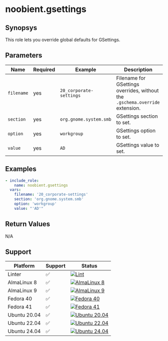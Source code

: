 # noobient.gsettings

## Synopsys

This role lets you override global defaults for GSettings.

## Parameters

| Name | Required | Example | Description |
|---|---|---|---|
| `filename` | yes | `20_corporate-settings` | Filename for GSettings overrides, without the `.gschema.override` extension. |
| `section` | yes | `org.gnome.system.smb` | GSettings section to set. |
| `option` | yes | `workgroup` | GSettings option to set. |
| `value` | yes | `AD` | GSettings value to set. |

## Examples

```yml
- include_role:
    name: noobient.gsettings
  vars:
    filename: '20_corporate-settings'
    section: 'org.gnome.system.smb'
    option: 'workgroup'
    value: "'AD'"
```

## Return Values

N/A

## Support

| Platform | Support | Status |
|---|---|---|
| Linter | ✅ | [![Lint](https://github.com/noobient/ansible-galaxy-gsettings/actions/workflows/lint.yml/badge.svg)](https://github.com/noobient/ansible-galaxy-gsettings/actions/workflows/lint.yml) |
| AlmaLinux 8 | ✅ | [![AlmaLinux 8](https://github.com/noobient/ansible-galaxy-gsettings/actions/workflows/almalinux-8.yml/badge.svg)](https://github.com/noobient/ansible-galaxy-gsettings/actions/workflows/almalinux-8.yml) |
| AlmaLinux 9 | ✅ | [![AlmaLinux 9](https://github.com/noobient/ansible-galaxy-gsettings/actions/workflows/almalinux-9.yml/badge.svg)](https://github.com/noobient/ansible-galaxy-gsettings/actions/workflows/almalinux-9.yml) |
| Fedora 40 | ✅ | [![Fedora 40](https://github.com/noobient/ansible-galaxy-gsettings/actions/workflows/fedora-40.yml/badge.svg)](https://github.com/noobient/ansible-galaxy-gsettings/actions/workflows/fedora-40.yml) |
| Fedora 41 | ✅ | [![Fedora 41](https://github.com/noobient/ansible-galaxy-gsettings/actions/workflows/fedora-41.yml/badge.svg)](https://github.com/noobient/ansible-galaxy-gsettings/actions/workflows/fedora-41.yml) |
| Ubuntu 20.04 | ✅ | [![Ubuntu 20.04](https://github.com/noobient/ansible-galaxy-gsettings/actions/workflows/ubuntu-20.04.yml/badge.svg)](https://github.com/noobient/ansible-galaxy-gsettings/actions/workflows/ubuntu-20.04.yml) |
| Ubuntu 22.04 | ✅ | [![Ubuntu 22.04](https://github.com/noobient/ansible-galaxy-gsettings/actions/workflows/ubuntu-22.04.yml/badge.svg)](https://github.com/noobient/ansible-galaxy-gsettings/actions/workflows/ubuntu-22.04.yml) |
| Ubuntu 24.04 | ✅ | [![Ubuntu 24.04](https://github.com/noobient/ansible-galaxy-gsettings/actions/workflows/ubuntu-24.04.yml/badge.svg)](https://github.com/noobient/ansible-galaxy-gsettings/actions/workflows/ubuntu-24.04.yml) |
